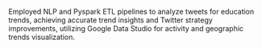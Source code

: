 Employed NLP and Pyspark ETL pipelines to analyze tweets for education trends, achieving accurate trend insights and Twitter strategy improvements, utilizing Google Data Studio for activity and geographic trends visualization.
